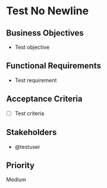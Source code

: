# Test No Newline

## Business Objectives
- Test objective

## Functional Requirements
- Test requirement

## Acceptance Criteria
- [ ] Test criteria

## Stakeholders
- @testuser

## Priority
Medium